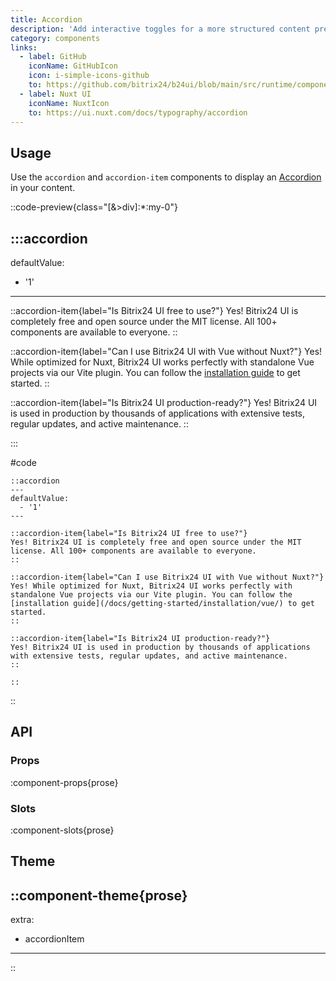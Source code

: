 ```yaml
---
title: Accordion
description: 'Add interactive toggles for a more structured content presentation.'
category: components
links:
  - label: GitHub
    iconName: GitHubIcon
    icon: i-simple-icons-github
    to: https://github.com/bitrix24/b24ui/blob/main/src/runtime/components/prose/Accordion.vue
  - label: Nuxt UI
    iconName: NuxtIcon
    to: https://ui.nuxt.com/docs/typography/accordion
---
```


## Usage

Use the `accordion` and `accordion-item` components to display an [Accordion](/docs/components/accordion/) in your content.

::code-preview{class="[&>div]:*:my-0"}

:::accordion
---
defaultValue:
  - '1'
---

::accordion-item{label="Is Bitrix24 UI free to use?"}
Yes! Bitrix24 UI is completely free and open source under the MIT license. All 100+ components are available to everyone.
::

::accordion-item{label="Can I use Bitrix24 UI with Vue without Nuxt?"}
Yes! While optimized for Nuxt, Bitrix24 UI works perfectly with standalone Vue projects via our Vite plugin. You can follow the [installation guide](/docs/getting-started/installation/vue/) to get started.
::

::accordion-item{label="Is Bitrix24 UI production-ready?"}
Yes! Bitrix24 UI is used in production by thousands of applications with extensive tests, regular updates, and active maintenance.
::

:::

#code

```mdc
::accordion
---
defaultValue:
  - '1'
---

::accordion-item{label="Is Bitrix24 UI free to use?"}
Yes! Bitrix24 UI is completely free and open source under the MIT license. All 100+ components are available to everyone.
::

::accordion-item{label="Can I use Bitrix24 UI with Vue without Nuxt?"}
Yes! While optimized for Nuxt, Bitrix24 UI works perfectly with standalone Vue projects via our Vite plugin. You can follow the [installation guide](/docs/getting-started/installation/vue/) to get started.
::

::accordion-item{label="Is Bitrix24 UI production-ready?"}
Yes! Bitrix24 UI is used in production by thousands of applications with extensive tests, regular updates, and active maintenance.
::

::
```

::

## API

### Props

:component-props{prose}

### Slots

:component-slots{prose}

## Theme

::component-theme{prose}
---
extra:
  - accordionItem
---
::
